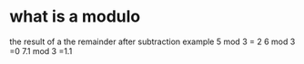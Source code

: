 # what is a modulo 
the result of a the remainder after subtraction 
example 
5 mod 3 = 2 
6 mod 3 =0 
7.1 mod 3 =1.1 
